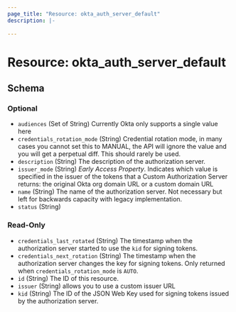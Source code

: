 ```yaml
---
page_title: "Resource: okta_auth_server_default"
description: |-
  
---
```


# Resource: okta_auth_server_default





<!-- schema generated by tfplugindocs -->
## Schema

### Optional

- `audiences` (Set of String) Currently Okta only supports a single value here
- `credentials_rotation_mode` (String) Credential rotation mode, in many cases you cannot set this to MANUAL, the API will ignore the value and you will get a perpetual diff. This should rarely be used.
- `description` (String) The description of the authorization server.
- `issuer_mode` (String) *Early Access Property*. Indicates which value is specified in the issuer of the tokens that a Custom Authorization Server returns: the original Okta org domain URL or a custom domain URL
- `name` (String) The name of the authorization server. Not necessary but left for backwards capacity with legacy implementation.
- `status` (String)

### Read-Only

- `credentials_last_rotated` (String) The timestamp when the authorization server started to use the `kid` for signing tokens.
- `credentials_next_rotation` (String) The timestamp when the authorization server changes the key for signing tokens. Only returned when `credentials_rotation_mode` is `AUTO`.
- `id` (String) The ID of this resource.
- `issuer` (String) allows you to use a custom issuer URL
- `kid` (String) The ID of the JSON Web Key used for signing tokens issued by the authorization server.


